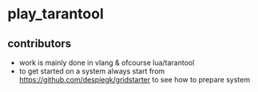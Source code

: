 # play_tarantool

## contributors

- work is mainly done in vlang & ofcourse lua/tarantool
- to get started on a system always start from https://github.com/despiegk/gridstarter to see how to prepare system
